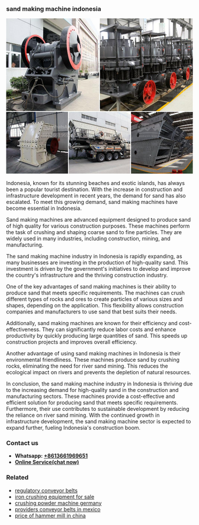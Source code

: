 <h3>sand making machine indonesia</h3><img src='1708587301.jpg' alt=''><p>Indonesia, known for its stunning beaches and exotic islands, has always been a popular tourist destination. With the increase in construction and infrastructure development in recent years, the demand for sand has also escalated. To meet this growing demand, sand making machines have become essential in Indonesia.</p><p>Sand making machines are advanced equipment designed to produce sand of high quality for various construction purposes. These machines perform the task of crushing and shaping coarse sand to fine particles. They are widely used in many industries, including construction, mining, and manufacturing.</p><p>The sand making machine industry in Indonesia is rapidly expanding, as many businesses are investing in the production of high-quality sand. This investment is driven by the government's initiatives to develop and improve the country's infrastructure and the thriving construction industry.</p><p>One of the key advantages of sand making machines is their ability to produce sand that meets specific requirements. The machines can crush different types of rocks and ores to create particles of various sizes and shapes, depending on the application. This flexibility allows construction companies and manufacturers to use sand that best suits their needs.</p><p>Additionally, sand making machines are known for their efficiency and cost-effectiveness. They can significantly reduce labor costs and enhance productivity by quickly producing large quantities of sand. This speeds up construction projects and improves overall efficiency.</p><p>Another advantage of using sand making machines in Indonesia is their environmental friendliness. These machines produce sand by crushing rocks, eliminating the need for river sand mining. This reduces the ecological impact on rivers and prevents the depletion of natural resources.</p><p>In conclusion, the sand making machine industry in Indonesia is thriving due to the increasing demand for high-quality sand in the construction and manufacturing sectors. These machines provide a cost-effective and efficient solution for producing sand that meets specific requirements. Furthermore, their use contributes to sustainable development by reducing the reliance on river sand mining. With the continued growth in infrastructure development, the sand making machine sector is expected to expand further, fueling Indonesia's construction boom.</p><h3>Contact us</h3><ul><li><strong>Whatsapp:&nbsp;<a href="https://wa.me/8613661969651">+8613661969651</a></strong></li><li><a href="https://swt.shibang-china.com/?git&amp;zhl&amp;sand making machine indonesia"><strong>Online Service(chat now)</strong></a></li></ul><h3>Related</h3><ul><li><a href='regulatory conveyor belts.md'>regulatory conveyor belts</a></li><li><a href='iron crushing equipment for sale.md'>iron crushing equipment for sale</a></li><li><a href='crushing powder machine germany.md'>crushing powder machine germany</a></li><li><a href='providers conveyor belts in mexico.md'>providers conveyor belts in mexico</a></li><li><a href='price of hammer mill in china.md'>price of hammer mill in china</a></li></ul>